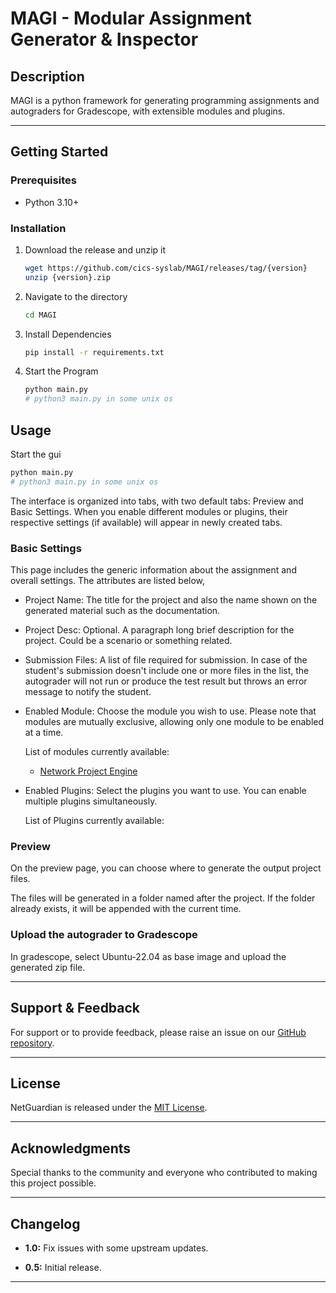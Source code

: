 # MAGI - Modular Assignment Generator & Inspector

## Description

MAGI is a python framework for generating programming assignments and autograders for Gradescope, with extensible modules and plugins.

---

## Getting Started

### Prerequisites

- Python 3.10+

### Installation
  
1. Download the release and unzip it

    ```bash
    wget https://github.com/cics-syslab/MAGI/releases/tag/{version}
    unzip {version}.zip
    ```

1. Navigate to the directory

    ```bash
    cd MAGI
    ```

1. Install Dependencies

    ```bash
    pip install -r requirements.txt
    ```

1. Start the Program

    ```bash
    python main.py 
    # python3 main.py in some unix os
    ```

## Usage

Start the gui

```bash
python main.py 
# python3 main.py in some unix os
```

The interface is organized into tabs, with two default tabs: Preview and Basic Settings. When you enable different modules or plugins, their respective settings (if available) will appear in newly created tabs.



### Basic Settings

This page includes the generic information about the assignment and overall settings. The attributes are listed below,
  
- Project Name: 
The title for the project and also the name shown on the generated material such as the documentation.

- Project Desc: 
Optional. A paragraph long brief description for the project. Could be a scenario or something related.

- Submission Files: 
A list of file required for submission. In case of the student's submission doesn't include one or more files in the list, the autograder will not run or produce the test result but throws an error message to notify the student.

- Enabled Module: 
Choose the module you wish to use. Please note that modules are mutually exclusive, allowing only one module to be enabled at a time.

  List of modules currently available:
  - [Network Project Engine](https://github.com/nightdawnex/gsgen/tree/main/modules/NetworkProjectEngine)
  
<!-- - [Thread Project Engine](https://github.com/nightdawnex/gsgen/tree/main/modules/ThreadingProjectEngine) -->

- Enabled Plugins: 
Select the plugins you want to use. You can enable multiple plugins simultaneously.

  List of Plugins currently available:

### Preview

On the preview page, you can choose where to generate the output project files.

The files will be generated in a folder named after the project. If the folder already exists, it will be appended with the current time.

### Upload the autograder to Gradescope

In gradescope, select Ubuntu-22.04 as base image and upload the generated zip file.

<!-- For more detailed usage instructions, please refer to the [User Guide](link-to-user-guide.md). -->
<!-- ---

## Contributing

We welcome contributions! Please check out our [CONTRIBUTING.md](link-to-contributing-guide.md) for guidelines. -->

---

## Support & Feedback

For support or to provide feedback, please raise an issue on our [GitHub repository](https://github.com/YourUsername/NetGuardian).

---

## License

NetGuardian is released under the [MIT License](link-to-license-file.md).

---

## Acknowledgments

Special thanks to the community and everyone who contributed to making this project possible.

---

## Changelog

- **1.0:** Fix issues with some upstream updates.

- **0.5:** Initial release.

<!-- For a detailed changelog, refer to the [CHANGELOG.md](link-to-changelog.md). -->

---
